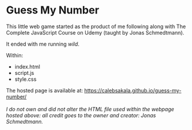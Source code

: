 # Guess My Number
This little web game started as the product of me following along with The Complete JavaScript Course on Udemy (taught by Jonas Schmedtmann). 

It ended with me running *wild*.

Within: 
* index.html
* script.js
* style.css

The hosted page is available at: https://calebsakala.github.io/guess-my-number/ \
\
*I do not own and did not alter the HTML file used within the webpage hosted above: all credit goes to the owner and creator: Jonas Schmedtmann.* 
